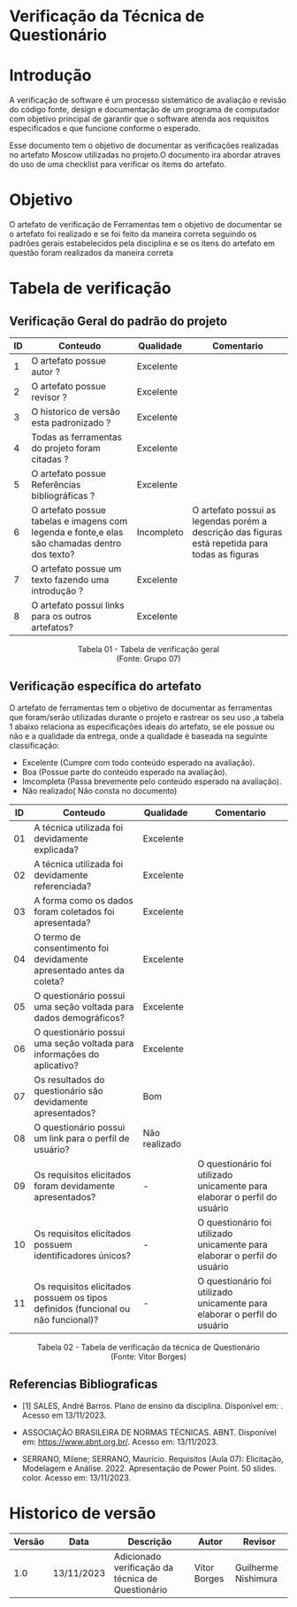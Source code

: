 # Verificação da Técnica de Questionário

# Introdução

A verificação de software é um processo sistemático de avaliação e revisão do código fonte, design e documentação de um programa de computador com objetivo principal de garantir que o software atenda aos requisitos especificados e que funcione conforme o esperado. 

Esse documento tem o objetivo de documentar as verificações realizadas no artefato Moscow utilizadas no projeto.O documento ira abordar atraves do uso de uma checklist para verificar os items do artefato.

# Objetivo

O artefato de verificação de Ferramentas tem o objetivo de documentar se o artefato foi realizado e se foi feito da maneira correta seguindo os padrões gerais estabelecidos pela disciplina e se os itens do artefato em questão foram realizados da maneira correta

# Tabela de verificação

## Verificação Geral do padrão do projeto

| ID | Conteudo                                                                                      | Qualidade | Comentario |
|----|-----------------------------------------------------------------------------------------------|-----------|------------|
| 1  | O artefato possue autor ?                                                                     |    Excelente       | |
| 2  | O artefato possue revisor ?                                                                   |     Excelente      | |
| 3  | O historico de versão esta padronizado ?                                                      |    Excelente       | |
| 4  | Todas as ferramentas do projeto foram citadas ?                                               |      Excelente    | |
| 5  | O artefato possue Referências bibliográficas ?                                                |    Excelente      | |
| 6  | O artefato possue tabelas e imagens com legenda e fonte,e elas são chamadas dentro dos texto? | Incompleto | O artefato possui as legendas porém a descrição das figuras está repetida para todas as figuras |
| 7  | O artefato possue um texto fazendo uma introdução ?                                           |      Excelente   | |
| 8  | O artefato possui links para os outros artefatos?                                             |      Excelente   | |

<p align="center">
Tabela 01 - Tabela de verificação geral<br>
(Fonte: Grupo 07)
</p>

## Verificação específica do artefato

O artefato de ferramentas tem o objetivo de documentar as ferramentas que foram/serão utilizadas durante o projeto e rastrear os seu uso ,a tabela 1 abaixo relaciona as especificações ideais do artefato, se ele possue ou não e a qualidade da entrega, onde a qualidade é baseada na seguinte classificação:

- Excelente (Cumpre com todo conteúdo esperado na avaliação).
- Boa (Possue parte do conteúdo esperado na avaliação).
- Imcompleta (Passa brevemente pelo conteúdo esperado na avaliação).
- Não realizado( Não consta no documento)

| ID | Conteudo                                                              | Qualidade | Comentario |
|----|-----------------------------------------------------------------------|-----------|------------|
| 01 | A técnica utilizada foi devidamente explicada? | Excelente | |
| 02 | A técnica utilizada foi devidamente referenciada? | Excelente | |
| 03 | A forma como os dados foram coletados foi apresentada? | Excelente | |
| 04 | O termo de consentimento foi devidamente apresentado antes da coleta? | Excelente | |
| 05 | O questionário possui uma seção voltada para dados demográficos? | Excelente | |
| 06 | O questionário possui uma seção voltada para informações do aplicativo? | Excelente | |
| 07 | Os resultados do questionário são devidamente apresentados? | Bom | |
| 08 | O questionário possui um link para o perfil de usuário? | Não realizado | |
| 09 | Os requisitos elicitados foram devidamente apresentados? | - | O questionário foi utilizado unicamente para elaborar o perfil do usuário |
| 10 | Os requisitos elicitados possuem identificadores únicos? | - | O questionário foi utilizado unicamente para elaborar o perfil do usuário |
| 11 | Os requisitos elicitados possuem os tipos definidos (funcional ou não funcional)? | - | O questionário foi utilizado unicamente para elaborar o perfil do usuário |

<p align="center">
Tabela 02 - Tabela de verificação da técnica de Questionário<br>
(Fonte: Vitor Borges)
</p>

## Referencias Bibliograficas

- [1] SALES, André Barros. Plano de ensino da disciplina. Disponível em: . Acesso em 13/11/2023.

- ASSOCIAÇÃO BRASILEIRA DE NORMAS TÉCNICAS. ABNT. Disponível em: https://www.abnt.org.br/. Acesso em: 13/11/2023.

- SERRANO, Milene; SERRANO, Maurício. Requisitos (Aula 07): Elicitação, Modelagem e Análise. 2022. Apresentação de Power Point. 50 slides. color. Acesso em: 13/11/2023.

# Historico de versão

| Versão | Data       | Descrição | Autor               | Revisor |
|--------|------------|-----------|---------------------|---------|
| 1.0    | 13/11/2023 | Adicionado verificação da técnica de Questionário | Vitor Borges | Guilherme Nishimura |
